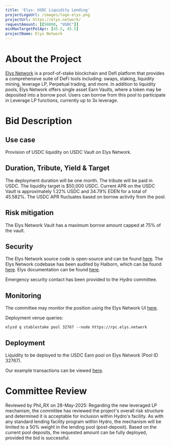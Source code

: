 ```yaml
---
title: 'Elys: USDC Liquidity Lending'
projectLogoUrl: /images/logo-elys.png
projectUrl: https://elys.network/
requestAmount: [[50000, "USDC"]]
minMaxTargetPolApr: [45.5, 45.5]
projectName: Elys Network
---
```


# About the Project

[Elys Network](https://elys.network/) is a proof-of-stake blockchain and Defi platform that provides a comprehensive suite of DeFi tools including: swaps, staking, liquidity mining, leverage LP, Perpetual trading, and more. In addition to liquidity pools, Elys Network offers single asset Earn Vaults, where a token may be deposited into a borrow pool. Users can borrow from this pool to participate in Leverage LP functions, currently up to 3x leverage.

# Bid Description

## Use case

Provision of USDC liquidity on USDC Vault on Elys Network.

## Duration, Tribute, Yield & Target

The deployment duration will be one month. The tribute will be paid in USDC. The liquidity target is $50,000 USDC. Current APR on the USDC Vault is approximately 1.22% USDC and 34.79% EDEN for a total of 45.582%. The USDC APR fluctuates based on borrow activity from the pool.

## Risk mitigation

The Elys Network Vault has a maximum borrow amount capped at 75% of the vault.

## Security

The Elys Network source code is open-source and can be found [here](https://github.com/elys-network/elys). The Elys Network codebase has been audited by Halborn, which can be found [here](https://www.halborn.com/audits/elys-network/elys-modules). Elys documentation can be found [here](https://elys-network.gitbook.io/docs).

Emergency security contact has been provided to the Hydro committee.

## Monitoring

The committee may monitor the position using the Elys Network UI [here](https://app.elys.network/earn/vaults#vault-positions).

Deployment venue queries:

`elysd q stablestake pool 32767 --node https://rpc.elys.network`

## Deployment

Liquidity to be deployed to the USDC Earn pool on Elys Network (Pool ID 32767).

Our example transactions can be viewed [here](https://elysscan.io/tx/4571dc37bb36b979edca77becbe49ad0a20f84f9c560fa9bccc18eba81bf0db2).

# Committee Review

Reviewed by Phil_RX on 28-May-2025: Regarding the new leveraged LP mechanism, the committee has reviewed the project's overall risk structure and determined it is acceptable for inclusion within Hydro's facility. As with any standard lending facility program within Hydro, the mechanism will be limited to a 50% weight in the lending pool (post-deposit). Based on the current pool deposits, the requested amount can be fully deployed, provided the bid is successful.
